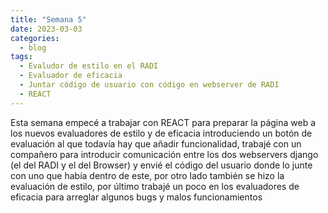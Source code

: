```yaml
---
title: "Semana 5"
date: 2023-03-03
categories:
  - blog
tags:
  - Evaludor de estilo en el RADI
  - Evaluador de eficacia
  - Juntar código de usuario con código en webserver de RADI
  - REACT
---
```


Esta semana empecé a trabajar con REACT para preparar la página web a los nuevos evaluadores de estilo y de eficacia introduciendo un botón de evaluación al que todavía hay que añadir funcionalidad, trabajé con un compañero para introducir comunicación entre los dos webservers django (el del RADI y el del Browser) y envié el código del usuario donde lo junte con uno que había dentro de este, por otro lado también se hizo la evaluación de estilo, por último trabajé un poco en los evaluadores de eficacia para arreglar algunos bugs y malos funcionamientos


